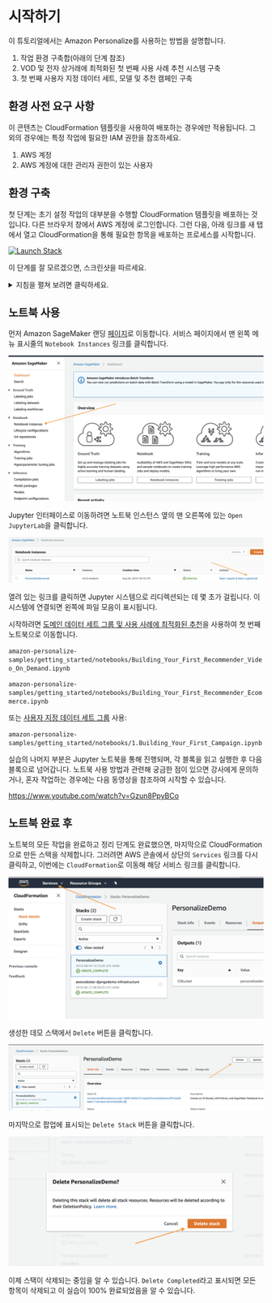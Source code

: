 # 시작하기

이 튜토리얼에서는 Amazon Personalize를 사용하는 방법을 설명합니다.

1. 작업 환경 구축합(아래의 단계 참조)
2. VOD 및 전자 상거래에 최적화된 첫 번째 사용 사례 추천 시스템 구축
3. 첫 번째 사용자 지정 데이터 세트, 모델 및 추천 캠페인 구축

## 환경 사전 요구 사항

이 콘텐츠는 CloudFormation 템플릿을 사용하여 배포하는 경우에만 적용됩니다. 그 외의 경우에는 특정 작업에 필요한 IAM 권한을 참조하세요.

1. AWS 계정
2. AWS 계정에 대한 관리자 권한이 있는 사용자

## 환경 구축

첫 단계는 초기 설정 작업의 대부분을 수행할 CloudFormation 템플릿을 배포하는 것입니다. 다른 브라우저 창에서 AWS 계정에 로그인합니다. 그런 다음, 아래 링크를 새 탭에서 열고 CloudFormation을 통해 필요한 항목을 배포하는 프로세스를 시작합니다.

[![Launch Stack](https://s3.amazonaws.com/cloudformation-examples/cloudformation-launch-stack.png)](https://console.aws.amazon.com/cloudformation/home#/stacks/new?stackName=PersonalizeDemo&templateURL=https://amazon-personalize-github-samples.s3.amazonaws.com/PersonalizeDemo.yaml)

이 단계를 잘 모르겠으면, 스크린샷을 따르세요.

<details>
  <summary>지침을 펼쳐 보려면 클릭하세요.</summary>
  
### CloudFormation 마법사

아래 나와 있는 것처럼 다음(`Next`)을 클릭하여 시작합니다. ![StackWizard](static/imgs/img1.png)

다음 페이지에서는 파일 스토리지에 고유한 S3 버킷 이름을 지정해야 합니다. 아래에 나와 있는 기본 옵션의 끝에 사용자의 이름과 성을 추가하는 것이 좋습니다. 업데이트한 후 다음(`Next`)을 다시 클릭합니다. ![StackWizard2](static/imgs/img3.png)

이 페이지는 조금 길기 때문에 아래까지 스크롤하여 다음(`Next`)을 클릭하세요. ![StackWizard3](static/imgs/img4.png)

다시 하단으로 스크롤하고 템플릿을 사용하여 새 IAM 리소스를 생성할 수 있도록 확인란을 선택한 다음 스택 생성(`Create Stack`)을 클릭합니다. ![StackWizard4](static/imgs/img5.png)

몇 분 동안 CloudFormation이 자동으로 위에서 설명하는 리소스를 생성합니다. 프로비저닝하는 동안 다음과 같이 표시됩니다. ![StackWizard5](static/imgs/img6.png)

이 작업이 완료되면 다음과 같은 녹색 텍스트가 나타나 작업이 완료되었음을 나타냅니다. ![StackWizard5](static/imgs/img7.png)

이제 환경을 만들었으므로 나중에 사용할 수 있도록 S3 버킷의 이름을 저장해야 합니다. S3 버킷의 이름은 출력(`Outputs`) 탭을 클릭하고 `S3Bucket`이라는 리소스틀 찾으면 확인할 수 있습니다. S3 버킷의 이름을 찾으면 복사해서 텍스트 파일에 붙여 넣어 둡니다.


</details>


## 노트북 사용

먼저 Amazon SageMaker 랜딩 [페이지](https://console.aws.amazon.com/sagemaker/home)로 이동합니다. 서비스 페이지에서 맨 왼쪽 메뉴 표시줄의 `Notebook Instances` 링크를 클릭합니다.

![StackWizard5](static/imgs/img10.png)

Jupyter 인터페이스로 이동하려면 노트북 인스턴스 옆의 맨 오른쪽에 있는 `Open JupyterLab`을 클릭합니다.

![StackWizard5](static/imgs/img11.png)

열려 있는 링크를 클릭하면 Jupyter 시스템으로 리디렉션되는 데 몇 초가 걸립니다. 이 시스템에 연결되면 왼쪽에 파일 모음이 표시됩니다.

시작하려면 [도메인 데이터 세트 그룹 및 사용 사례에 최적화된 추천](https://docs.aws.amazon.com/personalize/latest/dg/create-domain-dataset-group.html)을 사용하여 첫 번째 노트북으로 이동합니다.

`amazon-personalize-samples/getting_started/notebooks/Building_Your_First_Recommender_Video_On_Demand.ipynb`

`amazon-personalize-samples/getting_started/notebooks/Building_Your_First_Recommender_Ecommerce.ipynb`

또는 [사용자 지정 데이터 세트 그룹](https://docs.aws.amazon.com/personalize/latest/dg/custom-dataset-groups.html) 사용:

`amazon-personalize-samples/getting_started/notebooks/1.Building_Your_First_Campaign.ipynb`

실습의 나머지 부분은 Jupyter 노트북을 통해 진행되며, 각 블록을 읽고 실행한 후 다음 블록으로 넘어갑니다. 노트북 사용 방법과 관련해 궁금한 점이 있으면 강사에게 문의하거나, 혼자 작업하는 경우에는 다음 동영상을 참조하여 시작할 수 있습니다.

https://www.youtube.com/watch?v=Gzun8PpyBCo

## 노트북 완료 후

노트북의 모든 작업을 완료하고 정리 단계도 완료했으면, 마지막으로 CloudFormation으로 만든 스택을 삭제합니다. 그러려면 AWS 콘솔에서 상단의 `Services` 링크를 다시 클릭하고, 이번에는 `CloudFormation`로 이동해 해당 서비스 링크를 클릭합니다.

![StackWizard5](static/imgs/img9.png)

생성한 데모 스택에서 `Delete` 버튼을 클릭합니다.

![StackWizard5](static/imgs/img13.png)

마지막으로 팝업에 표시되는 `Delete Stack` 버튼을 클릭합니다.

![StackWizard5](static/imgs/img14.png)

이제 스택이 삭제되는 중임을 알 수 있습니다. `Delete Completed`라고 표시되면 모든 항목이 삭제되고 이 실습이 100% 완료되었음을 알 수 있습니다.


